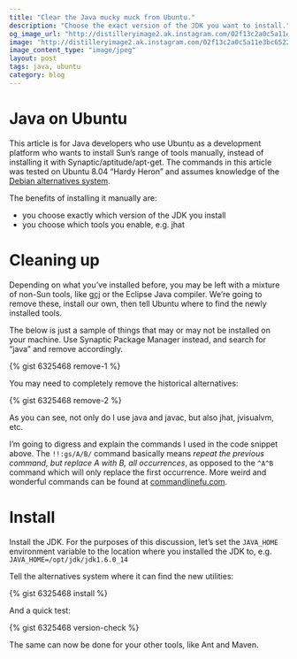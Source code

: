 ```yaml
---
title: "Clear the Java mucky muck from Ubuntu."
description: "Choose the exact version of the JDK you want to install."
og_image_url: "http://distilleryimage2.ak.instagram.com/02f13c2a0c5a11e3bc6522000ae91414_7.jpg"
image: "http://distilleryimage2.ak.instagram.com/02f13c2a0c5a11e3bc6522000ae91414_7.jpg"
image_content_type: "image/jpeg"
layout: post
tags: java, ubuntu
category: blog
---
```


# Java on Ubuntu

This article is for Java developers who use Ubuntu as a development platform who wants to install Sun’s range of tools manually, instead of installing it with Synaptic/aptitude/apt-get. The commands in this article was tested on Ubuntu 8.04 “Hardy Heron” and assumes knowledge of the [Debian alternatives system](http://www.debian.org/doc/FAQ/ch-customizing.en.html#s-diverse).

The benefits of installing it manually are:

* you choose exactly which version of the JDK you install
* you choose which tools you enable, e.g. jhat

# Cleaning up

Depending on what you’ve installed before, you may be left with a mixture of non-Sun tools, like [gcj](http://gcc.gnu.org/java/) or the Eclipse Java compiler. We’re going to remove these, install our own, then tell Ubuntu where to find the newly installed tools.

The below is just a sample of things that may or may not be installed on your machine. Use Synaptic Package Manager instead, and search for “java” and remove accordingly.

{% gist 6325468 remove-1 %}

You may need to completely remove the historical alternatives:

{% gist 6325468 remove-2 %}

As you can see, not only do I use java and javac, but also jhat, jvisualvm, etc.

I’m going to digress and explain the commands I used in the code snippet above. The `!!:gs/A/B/` command basically means *repeat the previous command, but replace A with B, all occurrences*, as opposed to the `^A^B` command which will only replace the first occurrence. More weird and wonderful commands can be found at [commandlinefu.com](http://www.commandlinefu.com/commands/browse).

# Install

Install the JDK. For the purposes of this discussion, let’s set the `JAVA_HOME` environment variable to the location where you installed the JDK to, e.g. `JAVA_HOME=/opt/jdk/jdk1.6.0_14`

Tell the alternatives system where it can find the new utilities:

{% gist 6325468 install %}

And a quick test:

{% gist 6325468 version-check %}

The same can now be done for your other tools, like Ant and Maven.
